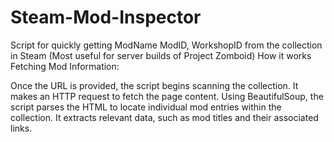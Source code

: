 # Steam-Mod-Inspector
Script for quickly getting ModName ModID, WorkshopID from the collection in Steam (Most useful for server builds of Project Zomboid)
How it works
Fetching Mod Information:

Once the URL is provided, the script begins scanning the collection. It makes an HTTP request to fetch the page content.
Using BeautifulSoup, the script parses the HTML to locate individual mod entries within the collection. It extracts relevant data, such as mod titles and their associated links.

